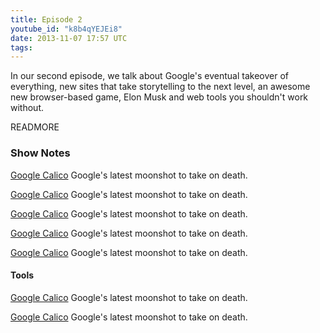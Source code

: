 ```yaml
---
title: Episode 2
youtube_id: "k8b4qYEJEi8"
date: 2013-11-07 17:57 UTC
tags:
---
```


<span>In our second episode, we talk about Google's eventual takeover of everything, new sites that take storytelling to the next level, an awesome new browser-based game, Elon Musk and web tools you shouldn't work without.</span>

READMORE

### Show Notes
[Google Calico]("http://googlepress.blogspot.com/2013/09/calico-announcement.html") Google's latest moonshot to take on death.

[Google Calico]("http://googlepress.blogspot.com/2013/09/calico-announcement.html") Google's latest moonshot to take on death.

[Google Calico]("http://googlepress.blogspot.com/2013/09/calico-announcement.html") Google's latest moonshot to take on death.

[Google Calico]("http://googlepress.blogspot.com/2013/09/calico-announcement.html") Google's latest moonshot to take on death.

[Google Calico]("http://googlepress.blogspot.com/2013/09/calico-announcement.html") Google's latest moonshot to take on death.

#### Tools
[Google Calico]("http://googlepress.blogspot.com/2013/09/calico-announcement.html") Google's latest moonshot to take on death.

[Google Calico]("http://googlepress.blogspot.com/2013/09/calico-announcement.html") Google's latest moonshot to take on death.

